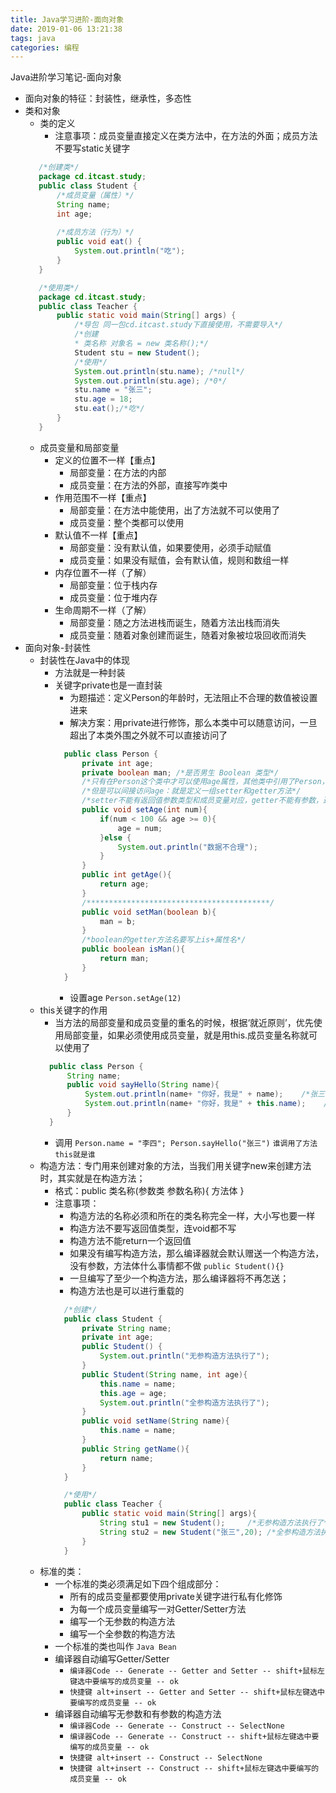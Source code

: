 ```yaml
---
title: Java学习进阶-面向对象
date: 2019-01-06 13:21:38
tags: java
categories: 编程
---
```

Java进阶学习笔记-面向对象

<!-- more -->

- 面向对象的特征：封装性，继承性，多态性
- 类和对象
    - 类的定义
        - 注意事项：成员变量直接定义在类方法中，在方法的外面；成员方法不要写static关键字
    ```java
       /*创建类*/
       package cd.itcast.study;
       public class Student {
           /*成员变量（属性）*/
           String name;
           int age;
       
           /*成员方法（行为）*/
           public void eat() {
               System.out.println("吃");
           }
       }
    ```
    ```java
       /*使用类*/
       package cd.itcast.study;
       public class Teacher {
           public static void main(String[] args) {
               /*导包 同一包cd.itcast.study下直接使用，不需要导入*/
               /*创建
               * 类名称 对象名 = new 类名称();*/
               Student stu = new Student();
               /*使用*/
               System.out.println(stu.name); /*null*/
               System.out.println(stu.age); /*0*/
               stu.name = "张三";
               stu.age = 18;
               stu.eat();/*吃*/
           }
       }

    ```
    - 成员变量和局部变量
        - 定义的位置不一样【重点】
            - 局部变量：在方法的内部
            - 成员变量：在方法的外部，直接写咋类中
        - 作用范围不一样【重点】
            - 局部变量：在方法中能使用，出了方法就不可以使用了
            - 成员变量：整个类都可以使用
        - 默认值不一样【重点】
            - 局部变量：没有默认值，如果要使用，必须手动赋值
            - 成员变量：如果没有赋值，会有默认值，规则和数组一样
        - 内存位置不一样（了解）
            - 局部变量：位于栈内存
            - 成员变量：位于堆内存
        - 生命周期不一样（了解）
            - 局部变量：随之方法进栈而诞生，随着方法出栈而消失
            - 成员变量：随着对象创建而诞生，随着对象被垃圾回收而消失
- 面向对象-封装性
    - 封装性在Java中的体现
        - 方法就是一种封装
        - 关键字private也是一直封装
            - 为题描述：定义Person的年龄时，无法阻止不合理的数值被设置进来
            - 解决方案：用private进行修饰，那么本类中可以随意访问，一旦超出了本类外围之外就不可以直接访问了
            ```java
              public class Person {
                  private int age;
                  private boolean man; /*是否男生 Boolean 类型*/
                  /*只有在Person这个类中才可以使用age属性，其他类中引用了Person，但不可以Person.age 直接使用了 */
                  /*但是可以间接访问age：就是定义一组setter和getter方法*/
                  /*setter不能有返回值参数类型和成员变量对应，getter不能有参数，返回值类型和成员变量对应*/
                  public void setAge(int num){
                      if(num < 100 && age >= 0){
                          age = num;
                      }else {
                          System.out.println("数据不合理");              
                      }
                  }
                  public int getAge(){
                      return age;           
                  }
                  /*****************************************/
                  public void setMan(boolean b){
                      man = b;
                  }
                  /*boolean的getter方法名要写上is+属性名*/
                  public boolean isMan(){
                      return man;
                  }
              }
            ```
            - 设置age `Person.setAge(12)`
    - this关键字的作用
        - 当方法的局部变量和成员变量的重名的时候，根据‘就近原则’，优先使用局部变量，如果必须使用成员变量，就是用this.成员变量名称就可以使用了
        ```java
          public class Person {
              String name;
              public void sayHello(String name){
                  System.out.println(name+ "你好，我是" + name);    /*张三你好，我是张三*/
                  System.out.println(name+ "你好，我是" + this.name);    /*张三你好，我是李四*/
              }
          }
        ```
        - 调用 `Person.name = "李四"; Person.sayHello("张三")` `谁调用了方法this就是谁`
    - 构造方法：专门用来创建对象的方法，当我们用关键字new来创建方法时，其实就是在构造方法；
        - 格式：public 类名称(参数类 参数名称){ 方法体 }
        - 注意事项：
            - 构造方法的名称必须和所在的类名称完全一样，大小写也要一样
            - 构造方法不要写返回值类型，连void都不写
            - 构造方法不能return一个返回值
            - 如果没有编写构造方法，那么编译器就会默认赠送一个构造方法，没有参数，方法体什么事情都不做 `public Student(){}`
            - 一旦编写了至少一个构造方法，那么编译器将不再怎送；
            - 构造方法也是可以进行重载的
            ```java
              /*创建*/
              public class Student {
                  private String name;
                  private int age;
                  public Student() {
                      System.out.println("无参构造方法执行了");                
                  }
                  public Student(String name, int age){
                      this.name = name;
                      this.age = age;
                      System.out.println("全参构造方法执行了");                
                  }
                  public void setName(String name){
                      this.name = name;
                  }
                  public String getName(){
                      return name;
                  }
              }
            ```
            ```java
              /*使用*/
              public class Teacher {
                  public static void main(String[] args){
                      String stu1 = new Student();     /*无参构造方法执行了*/    
                      String stu2 = new Student("张三",20); /*全参构造方法执行了*/
                  }
              }
            ```
    - 标准的类：
        - 一个标准的类必须满足如下四个组成部分：
            - 所有的成员变量都要使用private关键字进行私有化修饰
            - 为每一个成员变量编写一对Getter/Setter方法
            - 编写一个无参数的构造方法
            - 编写一个全参数的构造方法
        - 一个标准的类也叫作 `Java Bean`
        - 编译器自动编写Getter/Setter
            - `编译器Code -- Generate -- Getter and Setter -- shift+鼠标左键选中要编写的成员变量 -- ok`
            - `快捷键 alt+insert -- Getter and Setter -- shift+鼠标左键选中要编写的成员变量 -- ok`
        - 编译器自动编写无参数和有参数的构造方法
            - `编译器Code -- Generate -- Construct -- SelectNone`
            - `编译器Code -- Generate -- Construct -- shift+鼠标左键选中要编写的成员变量 -- ok`
            - `快捷键 alt+insert -- Construct -- SelectNone`
            - `快捷键 alt+insert -- Construct -- shift+鼠标左键选中要编写的成员变量 -- ok`
        